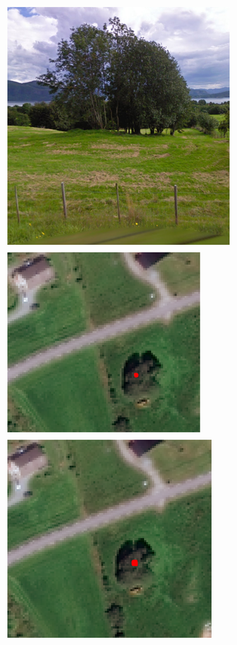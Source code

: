 ![LiDAR tree](images/TREE.PNG)

![Ground height](images/G28_T28.PNG)

![11m high](images/G28_T39.PNG)